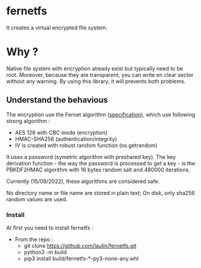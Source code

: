 # fernetfs
It creates a virtual encrypted file system. 

# Why ?

Native file system with encryption already exist but typically need to be root. Moreover, because they are transparent, you can write en clear sector without any warning. By using this library, it will prevents both problems.

## Understand the behavious

The encryption use the Fernet algorithm ([specification](https://github.com/fernet/spec/blob/master/Spec.md)), which use following strong algorithm :

* AES 128 with CBC mode (encryption)
* HMAC-SHA256 (authentication/integrity)
* IV is created with robust random function (os.getrandom)

It uses a password (symetric algorithm with preshared key). The key derivation function - the way the password is processed to get a key - is the PBKDF2HMAC algorithm with 16 bytes random salt and 480000 iterations.

Currently (15/09/2022), these algorithms are considered safe.

No directory name or file name are stored in plain text; On disk, only sha256 random values are used.

### Install

At first you need to install fernetfs :

* From the repo :
  * git clone https://github.com/laulin/fernetfs.git
  * python3 -m build
  * pip3 install build/fernetfs-*-py3-none-any.whl


